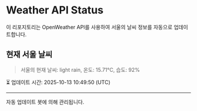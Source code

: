 
# Weather API Status

이 리포지토리는 OpenWeather API를 사용하여 서울의 날씨 정보를 자동으로 업데이트합니다.

## 현재 서울 날씨
> 서울의 현재 날씨: light rain, 온도: 15.71°C, 습도: 92%

⏳ 업데이트 시간: 2025-10-13 10:49:50 (UTC)

---
자동 업데이트 봇에 의해 관리됩니다.
